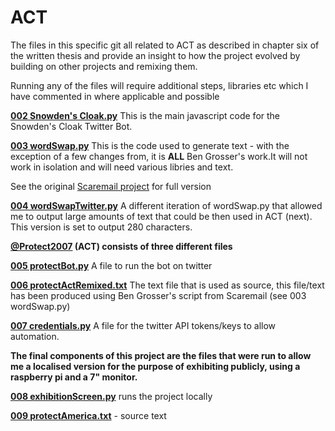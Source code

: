 # ACT

The files in this specific git all related to ACT as described in chapter six of the written thesis and  provide an insight to how the project evolved by building on other projects and remixing them.

Running any of the files will require additional steps, libraries etc which I have commented in where applicable and possible 

**[002 Snowden's Cloak.py](https://github.com/ArtOfTheWeak/ACT/blob/main/002%20SnowdensCloak.js)** 
This is the main javascript code for the Snowden's Cloak Twitter Bot. 

**[003 wordSwap.py](https://github.com/ArtOfTheWeak/ACT/blob/main/003%20originalScareMailSwapper.py)** 
This is the code used to generate text - with the exception of a few changes from, it is **ALL** Ben Grosser's work.It will not work in isolation and will need various libries and text.

See the original [Scaremail project]( https://github.com/bengrosser/scaremail) for full version

**[004 wordSwapTwitter.py](https://github.com/ArtOfTheWeak/ACT/blob/main/004%20wordSwapTwitter.py)**
A different iteration of wordSwap.py that allowed me to output large amounts of text that could be then used in ACT (next). This version is set to output 280 characters.

**[@Protect2007](https://twitter.com/Protect2007) (ACT) consists of three different files** 

**[005 protectBot.py](https://github.com/ArtOfTheWeak/ACT/blob/main/005%20protectBot.py)**
A file to run the bot on twitter  

**[006 protectActRemixed.txt](https://github.com/ArtOfTheWeak/ACT/blob/main/006%20ProtectActRemixed.txt)**
The text file that is used as source, this file/text has been produced using Ben Grosser's script from Scaremail (see 003 wordSwap.py)  

**[007 credentials.py](https://github.com/ArtOfTheWeak/ACT/blob/main/007%20credentials.py)**
A file for the twitter API tokens/keys to allow automation. 

**The final components of this project are the files that were run to allow me a localised version for the purpose of exhibiting publicly, using a raspberry pi and a 7" monitor.** 

**[008 exhibitionScreen.py](https://github.com/ArtOfTheWeak/ACT/blob/main/008%20exhibitionScreen.py)** runs the project locally 

**[009 protectAmerica.txt](https://github.com/ArtOfTheWeak/ACT/blob/main/009%20protectAmercia.txt)** - source text  
 

